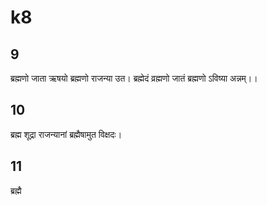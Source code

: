 # k8
## 9
ब्रह्मणो जाता ऋषयो ब्रह्मणो राजन्या उत।
ब्रह्मेदं व्रह्मणो जातं ब्रह्मणो ऽविष्या अन्नम्।।
## 10
ब्रह्म शूद्रा राजन्यानां ब्रह्मैषामुत विक्षदः।
## 11
ब्रह्मै